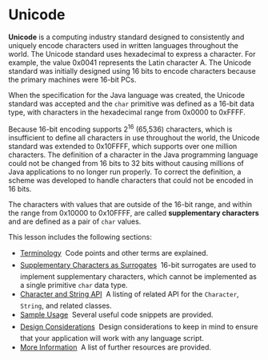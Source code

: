 
# Unicode

**Unicode** is a computing industry standard designed to consistently and uniquely encode characters used in written languages throughout the world. The Unicode standard uses hexadecimal to express a character. For example, the value 0x0041 represents the Latin character A. The Unicode standard was initially designed using 16 bits to encode characters because the primary machines were 16-bit PCs.

When the specification for the Java language was created, the Unicode standard was accepted and the `char` primitive was defined as a 16-bit data type, with characters in the hexadecimal range from 0x0000 to 0xFFFF.

Because 16-bit encoding supports 2<sup>16</sup> (65,536) characters, which is insufficient to define all characters in use throughout the world, the Unicode standard was extended to 0x10FFFF, which supports over one million characters. The definition of a character in the Java programming language could not be changed from 16 bits to 32 bits without causing millions of Java applications to no longer run properly. To correct the definition, a scheme was developed to handle characters that could not be encoded in 16 bits.

The characters with values that are outside of the 16-bit range, and within the range from 0x10000 to 0x10FFFF, are called **supplementary characters** and are defined as a pair of `char` values.

This lesson includes the following sections:

- [Terminology](terminology.html) &#150; Code points and other terms are explained.
- [Supplementary Characters as Surrogates](supplementaryChars.html) &#150; 16-bit surrogates are used to implement supplementary characters, which cannot be implemented as a single primitive `char` data type.
- [Character and String API](characterClass.html) &#150; A listing of related API for the `Character`, `String`, and related classes.
- [Sample Usage](usage.html) &#150; Several useful code snippets are provided.
- [Design Considerations](design.html) &#150; Design considerations to keep in mind to ensure that your application will work with any language script.
- [More Information](info.html) &#150; A list of further resources are provided.
